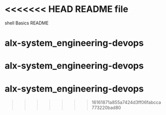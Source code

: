 <<<<<<< HEAD
README file
=======
shell Basics README
# alx-system_engineering-devops
# alx-system_engineering-devops
# alx-system_engineering-devops
>>>>>>> 16161871a855a7424d3ff06fabcca773220bad80
